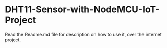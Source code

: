 # DHT11-Sensor-with-NodeMCU-IoT-Project
Read the Readme.md file for description on how to use it, over the internet project.
